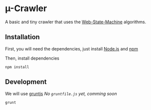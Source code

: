 # µ-Crawler

A basic and tiny crawler that uses the [Web-State-Machine](https://github.com/WebMole/Web-State-Machine) algorithms.

## Installation

First, you will need the dependencies, just install [Node.js](http://nodejs.org/) and [npm](https://npmjs.org/)

Then, install dependencies

	npm install

## Development

We will use [gruntjs](http://gruntjs.com/) *No `gruntfile.js` yet, comming soon*

	grunt